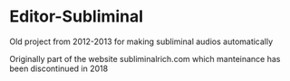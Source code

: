 # Editor-Subliminal
Old project from 2012-2013 for making subliminal audios automatically

Originally part of the website subliminalrich.com which manteinance has been discontinued in 2018
